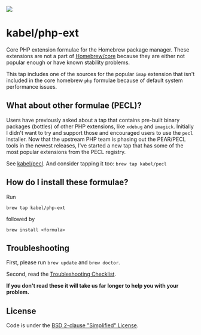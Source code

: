 ![](https://repository-images.githubusercontent.com/127686768/dc404b00-f5dd-11ea-95bd-7de02ed45411)

# kabel/php-ext
Core PHP extension formulae for the Homebrew package manager. These extensions are not a part of [Homebrew/core](https://github.com/Homebrew/homebrew-core/) because they are either not popular enough or have known stability problems.

This tap includes one of the sources for the popular `imap` extension that isn't included in the core homebrew `php` formulae because of default system performance issues.

## What about other formulae (PECL)?
Users have previously asked about a tap that contains pre-built binary packages (bottles) of other PHP extensions, like `xdebug` and `imagick`. Initially I didn't want to try and support those and encouraged users to use the `pecl` installer. Now that the upstream PHP team is phasing out the PEAR/PECL tools in the newest releases, I've started a new tap that has some of the most popular extensions from the PECL registry.

See [kabel/pecl](https://github.com/kabel/homebrew-pecl). And consider tapping it too: `brew tap kabel/pecl`

## How do I install these formulae?

Run

```
brew tap kabel/php-ext
```

followed by

```
brew install <formula>
```

## Troubleshooting
First, please run `brew update` and `brew doctor`.

Second, read the [Troubleshooting Checklist](https://docs.brew.sh/Troubleshooting).

**If you don't read these it will take us far longer to help you with your problem.**

## License
Code is under the [BSD 2-clause "Simplified" License](https://github.com/Homebrew/homebrew-core/blob/master/LICENSE.txt).
